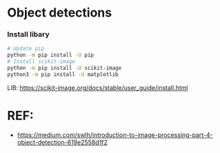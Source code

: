 # Object detections

### Install libary
```bash
# Update pip
python -m pip install -U pip
# Install scikit-image
python -m pip install -U scikit-image
python3 -m pip install -U matplotlib
```

LIB: https://scikit-image.org/docs/stable/user_guide/install.html

# REF:
- https://medium.com/swlh/introduction-to-image-processing-part-4-object-detection-619e2558d1f2
